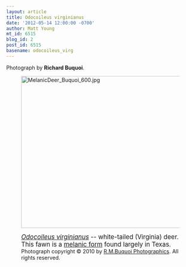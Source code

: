 ```yaml
---
layout: article
title: Odocoileus virginianus
date: '2012-05-14 12:00:00 -0700'
author: Matt Young
mt_id: 6515
blog_id: 2
post_id: 6515
basename: odocoileus_virg
---
```

Photograph by **Richard Buquoi**.

<figure>
<img src="/PT/uploads/2012/MelanicDeer_Buquoi_600.jpg" alt="MelanicDeer_Buquoi_600.jpg" width="600" height="407" />
<figcaption markdown="span">

<big>[_Odocoileus virginianus_](en.wikipedia.org/wiki/White-tailed_deer) -- white-tailed (Virginia) deer. This fawn is a [melanic form](http://www.jstor.org/discover/10.2307/30055424) found largely in Texas.</big> Photograph copyright &copy; 2010 by [R.M.Buquoi Photographics](http://rmbuquoiphoto.photoshelter.com/). All rights reserved.

</figcaption>
</figure>
